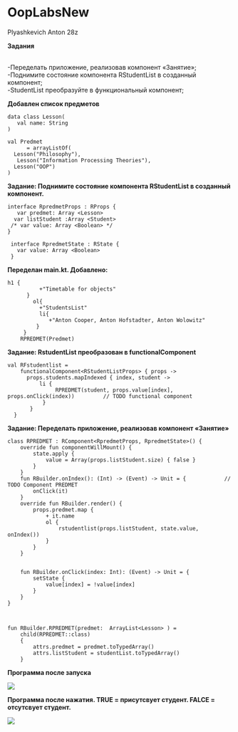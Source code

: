 # OopLabsNew
Plyashkevich Anton 28z

**Задания**

<br>-Переделать приложение, реализовав компонент «Занятие»;
<br>-Поднимите состояние компонента RStudentList в созданный компонент;
<br>-StudentList преобразуйте в функциональный компонент;

**Добавлен список предметов** 
 ```
 data class Lesson(
    val name: String
 )

 val Predmet
       = arrayListOf(
   Lesson("Philosophy"),
    Lesson("Information Processing Theories"),
   Lesson("OOP")
 )
```
**Задание: Поднимите состояние компонента RStudentList в созданный компонент.**
```
interface RpredmetProps : RProps {
   var predmet: Array <Lesson>
  var listStudent :Array <Student>
 /* var value: Array <Boolean> */
}

 interface RpredmetState : RState {
   var value: Array <Boolean>
 }
```
**Переделан main.kt. Добавлено:** 
```
h1 {
          +"Timetable for objects"
      }
        ol{
          +"StudentsList"
          li{
             +"Anton Cooper, Anton Hofstadter, Anton Wolowitz"
         }
     }
    RPREDMET(Predmet)
```
**Задание: RstudentList преобразован в functionalComponent**
```
val RFstudentlist =
    functionalComponent<RStudentListProps> { props ->
      props.students.mapIndexed { index, student ->
          li {
               RPREDMET(student, props.value[index], props.onClick(index))         // TODO functional component
           }
       }
  }
```
**Задание: Переделать приложение, реализовав компонент «Занятие»**
```
class RPREDMET : RComponent<RpredmetProps, RpredmetState>() {
    override fun componentWillMount() {
        state.apply {
            value = Array(props.listStudent.size) { false }
        }
    }
    fun RBuilder.onIndex(): (Int) -> (Event) -> Unit = {            // TODO Component PREDMET
        onClick(it)
    }
    override fun RBuilder.render() {
        props.predmet.map {
            + it.name
            ol {
                rstudentlist(props.listStudent, state.value, onIndex())
            }
        }
    }
 

    fun RBuilder.onClick(index: Int): (Event) -> Unit = {
        setState {
            value[index] = !value[index]
        }
    }
}



fun RBuilder.RPREDMET(predmet:  ArrayList<Lesson> ) =
    child(RPREDMET::class)
    {
        attrs.predmet = predmet.toTypedArray()
        attrs.listStudent = studentList.toTypedArray()
    }
```
**Программа после запуска**

<img src=https://cdn.discordapp.com/attachments/407510344509030400/690966580858847373/unknown.png>

 **Программа после нажатия. TRUE = присутсвует студент. FALCE = отсутсвует студент.**

<img src=https://cdn.discordapp.com/attachments/407510344509030400/690967156539785306/unknown.png>
